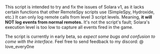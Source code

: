This script is intended to try and fix the issues of Solara v1, as it lacks certain functions that other RemoteSpy scripts use (SimpleSpy, Hydroxide, etc.)
It can only log remote calls from level 3 script levels. Meaning, **it will NOT log events from normal remotes.** It's not the script's fault; Solara's execution level is too low to capture all events fired in the game.

The script is currently in early beta, so _expect some bugs and confusion to come with the interface._
Feel free to send feedback to my discord: @ love_every0ne
